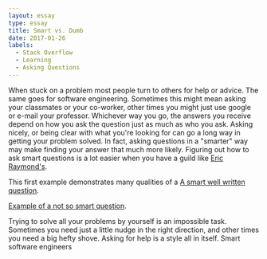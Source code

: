 ```yaml
---
layout: essay
type: essay
title: Smart vs. Dumb
date: 2017-01-26
labels:
  - Stack Overflow
  - Learning
  - Asking Questions
---
```


When stuck on a problem most people turn to others for help or advice. The same goes for software engineering. Sometimes this
might mean asking your classmates or your co-worker, other times you might just use google or e-mail your professor. Whichever way 
you go, the answers you receive depend on how you ask the question just as much as who you ask. Asking nicely, or being clear with 
what you're looking for can go a long way in getting your problem solved. In fact, asking questions in a "smarter" way may make
finding your answer that much more likely. Figuring out how to ask smart questions is a lot easier when you have a guild like
<a href="http://www.catb.org/esr/faqs/smart-questions.html">Eric Raymond's</a>.

This first example demonstrates many qualities of a <a href="http://stackoverflow.com/questions/41883928/php-style-background-image-breaking-my-javascript-in-fun-new-ways">A smart well written question</a>.


<a href="http://stackoverflow.com/questions/41883945/ajax-is-not-working-for-me-can-someone-please-tell-me-what-i-am-doing-wrong">Example of a not so smart question</a>.



Trying to solve all your problems by yourself is an impossible task. Sometimes you need just a little nudge in the right direction, and other times you need a big hefty shove. Asking for help is a style all in itself. Smart software engineers  
